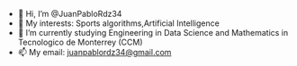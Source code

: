- 👋 Hi, I’m @JuanPabloRdz34
- 👀 My interests: Sports algorithms,Artificial Intelligence
- 🌱 I’m currently studying Engineering in Data Science and Mathematics in Tecnologico de Monterrey (CCM)
- 📫 My email: juanpablordz34@gmail.com

<!---
JuanPabloRdz34/JuanPabloRdz34 is a ✨ special ✨ repository because its `README.md` (this file) appears on your GitHub profile.
You can click the Preview link to take a look at your changes.
--->
